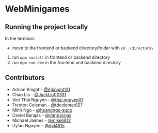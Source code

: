 # WebMinigames

## Running the project locally
In the terminal:
- move to the frontend or backend directory/folder with `cd .\directory\`
1. run `npm install` in frontend or backend directory
2. run `npm run dev` in the frontend and backend directory

## Contributors

- Adrian Knight - [@Ajknight121](https://github.com/Ajknight121) 
- Chao Liu - [@JackLiu00331](https://github.com/JackLiu00331)
- Viet Thai Nguyen - [@thai.nguyen07](https://github.com/AlgoriThai07)
- Trenton Coleman - [@tdcoleman127](https://github.com/tdcoleman127)
- Minh Ngo - [@hoangngo-sudo](https://github.com/hoangngo-sudo)
- Daniel Barajas - [@danbarajas](https://github.com/danbarajas)
- Michael Jaimes - [@mike6612](https://github.com/mike6612)
- Dylan Nguyen - [@dyl4915](https://github.com/dyl4915)
